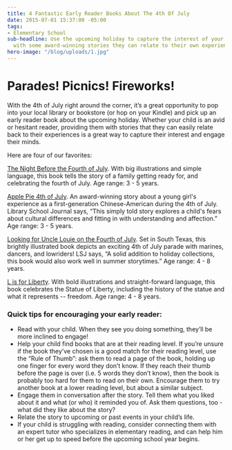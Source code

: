 ```yaml
---
title: 4 Fantastic Early Reader Books About The 4th Of July
date: 2015-07-01 15:37:00 -05:00
tags:
- Elementary School
sub-headline: Use the upcoming holiday to capture the interest of your young reader
  with some award-winning stories they can relate to their own experiences.
hero-image: "/blog/uploads/1.jpg"
---
```


# Parades! Picnics! Fireworks!

With the 4th of July right around the corner, it’s a great opportunity to pop into your local library or bookstore (or hop on your Kindle) and pick up an early reader book about the upcoming holiday. Whether your child is an avid or hesitant reader, providing them with stories that they can easily relate back to their experiences is a great way to capture their interest and engage their minds.

Here are four of our favorites:

[The Night Before the Fourth of July](https://www.amazon.com/The-Night-Before-Fourth-July/dp/0448487128/ref=pd_bxgy_14_img_z). With big illustrations and simple language, this book tells the story of a family getting ready for, and celebrating the fourth of July. Age range: 3 - 5 years.

[Apple Pie 4th of July](https://www.amazon.com/exec/obidos/ASIN/015202543X/ref=nosim/wwwapples4thetec). An award-winning story about a young girl's experience as a first-generation Chinese-American during the 4th of July. Library School Journal says, “This simply told story explores a child's fears about cultural differences and fitting in with understanding and affection.” Age range: 3 - 5 years.

[Looking for Uncle Louie on the Fourth of July](https://www.amazon.com/Looking-Uncle-Louie-Fourth-July/dp/1590780612). Set in South Texas, this brightly illustrated book depicts an exciting 4th of July parade with marines, dancers, and lowriders! LSJ says, “A solid addition to holiday collections, this book would also work well in summer storytimes.” Age range: 4 - 8 years.

[L is for Liberty](https://www.amazon.com/L-Is-Liberty-Reading-Railroad/dp/0448432285/ref=pd_rhf_dp_s_cp_3?ie=UTF8&refRID=0QV7THDQ1F16FTVBNRM3). With bold illustrations and straight-forward language, this book celebrates the Statue of Liberty, including the history of the statue and what it represents -- freedom. Age range: 4 - 8 years.

### Quick tips for encouraging your early reader:

* Read with your child. When they see you doing something, they’ll be more inclined to engage!
* Help your child find books that are at their reading level. If you’re unsure if the book they’ve chosen is a good match for their reading level, use the “Rule of Thumb”: ask them to read a page of the book, holding up one finger for every word they don’t know. If they reach their thumb before the page is over (i.e. 5 words they don’t know), then the book is probably too hard for them to read on their own. Encourage them to try another book at a lower reading level, but about a similar subject.
* Engage them in conversation after the story. Tell them what you liked about it and what (or who) it reminded you of. Ask them questions, too - what did they like about the story?
* Relate the story to upcoming or past events in your child’s life.
* If your child is struggling with reading, consider connecting them with an expert tutor who specializes in elementary reading, and can help him or her get up to speed before the upcoming school year begins.